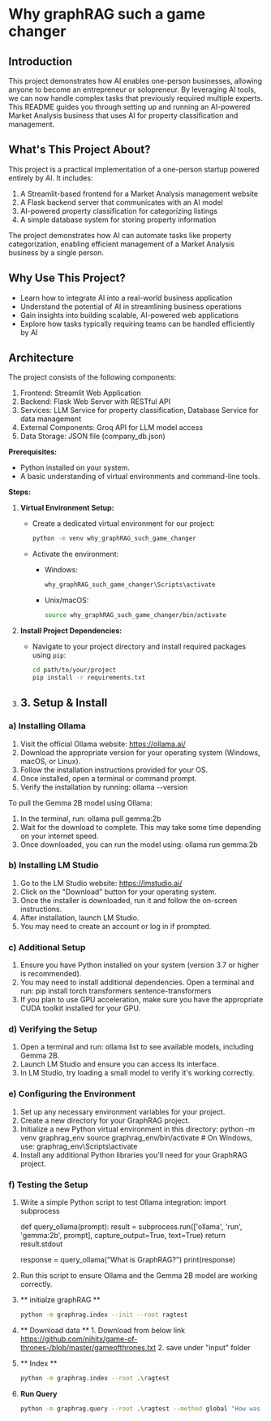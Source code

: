# Why graphRAG such a game changer 

## Introduction

This project demonstrates how AI enables one-person businesses, allowing anyone to become an entrepreneur or solopreneur. By leveraging AI tools, we can now handle complex tasks that previously required multiple experts. This README guides you through setting up and running an AI-powered Market Analysis business that uses AI for property classification and management.

## What's This Project About?

This project is a practical implementation of a one-person startup powered entirely by AI. It includes:

1. A Streamlit-based frontend for a Market Analysis management website
2. A Flask backend server that communicates with an AI model
3. AI-powered property classification for categorizing listings
4. A simple database system for storing property information

The project demonstrates how AI can automate tasks like property categorization, enabling efficient management of a Market Analysis business by a single person.

## Why Use This Project?

- Learn how to integrate AI into a real-world business application
- Understand the potential of AI in streamlining business operations
- Gain insights into building scalable, AI-powered web applications
- Explore how tasks typically requiring teams can be handled efficiently by AI

## Architecture

The project consists of the following components:

1. Frontend: Streamlit Web Application
2. Backend: Flask Web Server with RESTful API
3. Services: LLM Service for property classification, Database Service for data management
4. External Components: Groq API for LLM model access
5. Data Storage: JSON file (company_db.json)

**Prerequisites:**
- Python installed on your system.
- A basic understanding of virtual environments and command-line tools.

**Steps:**
1. **Virtual Environment Setup:**
   - Create a dedicated virtual environment for our project:
   
     ```bash
     python -m venv why_graphRAG_such_game_changer
     ```
   - Activate the environment:
   
     - Windows:
       ```bash
       why_graphRAG_such_game_changer\Scripts\activate
       ```
     - Unix/macOS:
       ```bash
       source why_graphRAG_such_game_changer/bin/activate
       ```
2. **Install Project Dependencies:**

   - Navigate to your project directory and install required packages using `pip`:
   
     ```bash
     cd path/to/your/project
     pip install -r requirements.txt
     ```

3. ## 3. Setup & Install

### a) Installing Ollama

1. Visit the official Ollama website: https://ollama.ai/
2. Download the appropriate version for your operating system (Windows, macOS, or Linux).
3. Follow the installation instructions provided for your OS.
4. Once installed, open a terminal or command prompt.
5. Verify the installation by running:
   ollama --version

To pull the Gemma 2B model using Ollama:
1. In the terminal, run:
   ollama pull gemma:2b
2. Wait for the download to complete. This may take some time depending on your internet speed.
3. Once downloaded, you can run the model using:
   ollama run gemma:2b

### b) Installing LM Studio

1. Go to the LM Studio website: https://lmstudio.ai/
2. Click on the "Download" button for your operating system.
3. Once the installer is downloaded, run it and follow the on-screen instructions.
4. After installation, launch LM Studio.
5. You may need to create an account or log in if prompted.

### c) Additional Setup

1. Ensure you have Python installed on your system (version 3.7 or higher is recommended).
2. You may need to install additional dependencies. Open a terminal and run:
   pip install torch transformers sentence-transformers
3. If you plan to use GPU acceleration, make sure you have the appropriate CUDA toolkit installed for your GPU.

### d) Verifying the Setup

1. Open a terminal and run: ollama list to see available models, including Gemma 2B.
2. Launch LM Studio and ensure you can access its interface.
3. In LM Studio, try loading a small model to verify it's working correctly.

### e) Configuring the Environment

1. Set up any necessary environment variables for your project.
2. Create a new directory for your GraphRAG project.
3. Initialize a new Python virtual environment in this directory:
   python -m venv graphrag_env
   source graphrag_env/bin/activate  # On Windows, use: graphrag_env\Scripts\activate
4. Install any additional Python libraries you'll need for your GraphRAG project.

### f) Testing the Setup

1. Write a simple Python script to test Ollama integration:
   import subprocess

   def query_ollama(prompt):
       result = subprocess.run(['ollama', 'run', 'gemma:2b', prompt], capture_output=True, text=True)
       return result.stdout

   response = query_ollama("What is GraphRAG?")
   print(response)
2. Run this script to ensure Ollama and the Gemma 2B model are working correctly.
       

4.  ** initialze graphRAG **

    ```bash
    python -m graphrag.index --init --root ragtest
    ```
5. ** Download data **
        1. Download from below link
        https://github.com/nihitx/game-of-thrones-/blob/master/gameofthrones.txt 
        2. save under "input" folder

5. ** Index **

    ```bash
    python -m graphrag.index --root .\ragtest
    ```
5. **Run Query**

   ```bash   
   python -m graphrag.query --root .\ragtest --method global "How was impact of Lily action on villagers"
   
   ```  

